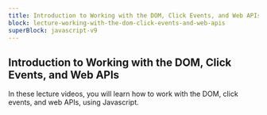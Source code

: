 ```yaml
---
title: Introduction to Working with the DOM, Click Events, and Web APIs
block: lecture-working-with-the-dom-click-events-and-web-apis
superBlock: javascript-v9
---
```


## Introduction to Working with the DOM, Click Events, and Web APIs

In these lecture videos, you will learn how to work with the DOM, click events, and web APIs, using Javascript.
